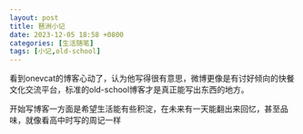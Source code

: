 ```yaml
---
layout: post
title: 琶洲小记
date: 2023-12-05 18:58 +0800
categories: [生活随笔]
tags: [小记,old-school]
---
```


看到onevcat的博客心动了，认为他写得很有意思，微博更像是有讨好倾向的快餐文化交流平台，标准的old-school博客才是真正能写出东西的地方。

开始写博客一方面是希望生活能有些积淀，在未来有一天能翻出来回忆，甚至品味，就像看高中时写的周记一样
